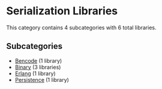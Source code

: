 # Serialization Libraries

This category contains 4 subcategories with 6 total libraries.

## Subcategories

- [Bencode](Bencode.md) (1 library)
- [Binary](Binary.md) (3 libraries)
- [Erlang](Erlang.md) (1 library)
- [Persistence](Persistence.md) (1 library)
